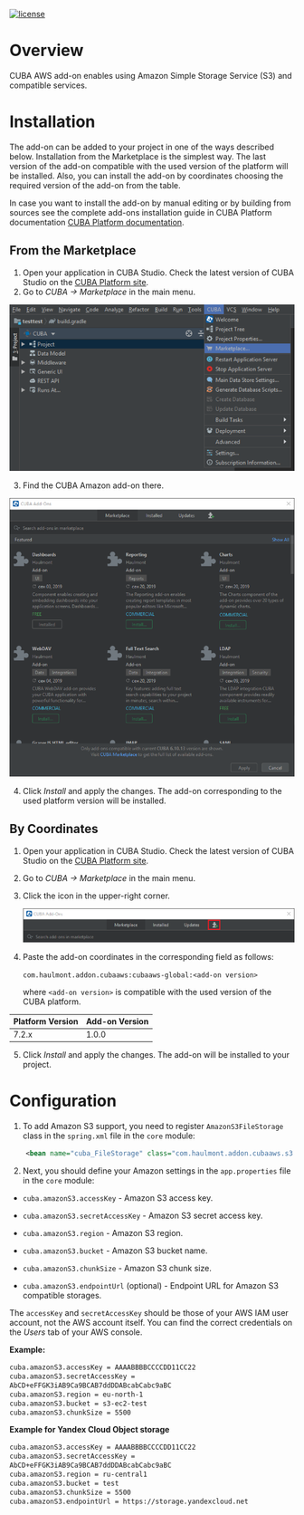 [![license](https://img.shields.io/badge/license-Apache%20License%202.0-blue.svg?style=flat)](http://www.apache.org/licenses/LICENSE-2.0)


# Overview

CUBA AWS add-on enables using Amazon Simple Storage Service (S3) and compatible services.

# Installation

The add-on can be added to your project in one of the ways described below. Installation from the Marketplace is the simplest way. The last version of the add-on compatible with the used version of the platform will be installed. Also, you can install the add-on by coordinates choosing the required version of the add-on from the table.

In case you want to install the add-on by manual editing or by building from sources see the complete add-ons installation guide in CUBA Platform documentation [CUBA Platform documentation](https://doc.cuba-platform.com/manual-latest/manual.html#app_components_usage).

## From the Marketplace

1. Open your application in CUBA Studio. Check the latest version of CUBA Studio on the  [CUBA Platform site](https://www.cuba-platform.com/download/previous-studio/).
2. Go to *CUBA -> Marketplace* in the main menu.

  ![marketplace](img/marketplace.png)

3. Find the CUBA Amazon add-on there.

  ![addons](img/addons.png)

4. Click *Install* and apply the changes.
The add-on corresponding to the used platform version will be installed.

## By Coordinates

1. Open your application in CUBA Studio. Check the latest version of CUBA Studio on the [CUBA Platform site](https://www.cuba-platform.com/download/previous-studio/).

2. Go to *CUBA -> Marketplace* in the main menu.

3. Click the icon in the upper-right corner.

    ![by-coordinates](img/by-coordinates.png)

4. Paste the add-on coordinates in the corresponding field as follows:

   `com.haulmont.addon.cubaaws:cubaaws-global:<add-on version>`

   where `<add-on version>` is compatible with the used version of the CUBA platform.

  | Platform Version | Add-on Version |
|------------------|----------------|
| 7.2.x            | 1.0.0         |

5. Click *Install* and apply the changes. The add-on will be installed to your project.

# Configuration

 1. To add Amazon S3 support, you need to register `AmazonS3FileStorage` class in the `spring.xml` file in the `core` module:

 ```xml
     <bean name="cuba_FileStorage" class="com.haulmont.addon.cubaaws.s3.AmazonS3FileStorage"/>
 ```

 2. Next, you should define your Amazon settings in the `app.properties` file in the `core` module:

 * `cuba.amazonS3.accessKey` - Amazon S3 access key.

 * `cuba.amazonS3.secretAccessKey` - Amazon S3 secret access key.

 * `cuba.amazonS3.region` - Amazon S3 region.

 * `cuba.amazonS3.bucket` - Amazon S3 bucket name.

 * `cuba.amazonS3.chunkSize` - Amazon S3 chunk size.
 
 * `cuba.amazonS3.endpointUrl` (optional) - Endpoint URL for Amazon S3 compatible storages.

 The `accessKey` and `secretAccessKey` should be those of your AWS IAM user account, not the AWS account itself. You can find the correct credentials on the *Users* tab of your AWS console.

 **Example:**
 ```properties
 cuba.amazonS3.accessKey = AAAABBBBCCCCDD11CC22
 cuba.amazonS3.secretAccessKey = AbCD+eFFGK3iAB9Ca9BCAB7ddDDABcabCabc9aBC
 cuba.amazonS3.region = eu-north-1
 cuba.amazonS3.bucket = s3-ec2-test
 cuba.amazonS3.chunkSize = 5500
 ```

 **Example for Yandex Cloud Object storage**
 ```properties
 cuba.amazonS3.accessKey = AAAABBBBCCCCDD11CC22
 cuba.amazonS3.secretAccessKey = AbCD+eFFGK3iAB9Ca9BCAB7ddDDABcabCabc9aBC
 cuba.amazonS3.region = ru-central1
 cuba.amazonS3.bucket = test
 cuba.amazonS3.chunkSize = 5500
 cuba.amazonS3.endpointUrl = https://storage.yandexcloud.net
```


